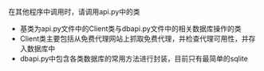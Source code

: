 在其他程序中调用时，请调用api.py中的类  


- 基类为api.py文件中的Client类与dbapi.py文件中的相关数据库操作的类  
- Client类主要包括从免费代理网站上抓取免费代理，并检查代理可用性，并存入数据库中
- dbapi.py中包含各类数据库的常用方法进行封装，目前只有最简单的sqlite
 